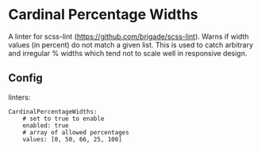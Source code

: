 Cardinal Percentage Widths
===
A linter for scss-lint (https://github.com/brigade/scss-lint). Warns if width values (in percent) do not match a given list. This is used to catch arbitrary and irregular % widths which tend not to scale well in responsive design.


Config
---

linters:

    CardinalPercentageWidths:
        # set to true to enable
        enabled: true
        # array of allowed percentages
        values: [0, 50, 66, 25, 100]

